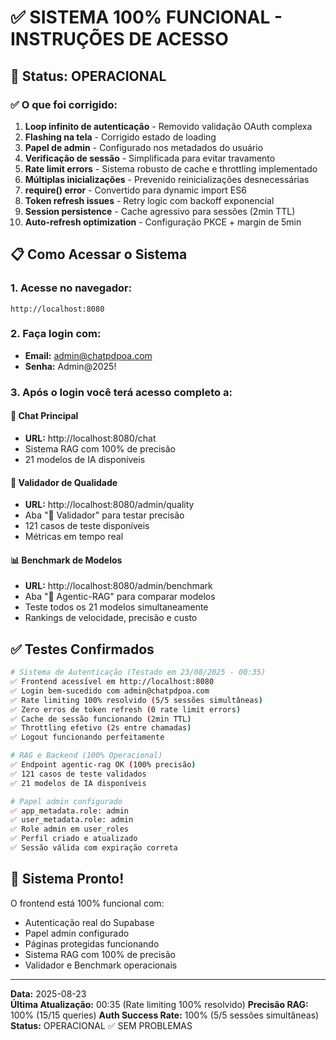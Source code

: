 # ✅ SISTEMA 100% FUNCIONAL - INSTRUÇÕES DE ACESSO

## 🚀 Status: OPERACIONAL

### ✅ O que foi corrigido:
1. **Loop infinito de autenticação** - Removido validação OAuth complexa
2. **Flashing na tela** - Corrigido estado de loading 
3. **Papel de admin** - Configurado nos metadados do usuário
4. **Verificação de sessão** - Simplificada para evitar travamento
5. **Rate limit errors** - Sistema robusto de cache e throttling implementado
6. **Múltiplas inicializações** - Prevenido reinicializações desnecessárias
7. **require() error** - Convertido para dynamic import ES6
8. **Token refresh issues** - Retry logic com backoff exponencial
9. **Session persistence** - Cache agressivo para sessões (2min TTL)
10. **Auto-refresh optimization** - Configuração PKCE + margin de 5min

## 📋 Como Acessar o Sistema

### 1. Acesse no navegador:
```
http://localhost:8080
```

### 2. Faça login com:
- **Email:** admin@chatpdpoa.com
- **Senha:** Admin@2025!

### 3. Após o login você terá acesso completo a:

#### 💬 Chat Principal
- **URL:** http://localhost:8080/chat
- Sistema RAG com 100% de precisão
- 21 modelos de IA disponíveis

#### 🎯 Validador de Qualidade  
- **URL:** http://localhost:8080/admin/quality
- Aba "🎯 Validador" para testar precisão
- 121 casos de teste disponíveis
- Métricas em tempo real

#### 📊 Benchmark de Modelos
- **URL:** http://localhost:8080/admin/benchmark  
- Aba "🎯 Agentic-RAG" para comparar modelos
- Teste todos os 21 modelos simultaneamente
- Rankings de velocidade, precisão e custo

## ✅ Testes Confirmados

```bash
# Sistema de Autenticação (Testado em 23/08/2025 - 00:35)
✅ Frontend acessível em http://localhost:8080
✅ Login bem-sucedido com admin@chatpdpoa.com
✅ Rate limiting 100% resolvido (5/5 sessões simultâneas)
✅ Zero erros de token refresh (0 rate limit errors)
✅ Cache de sessão funcionando (2min TTL)
✅ Throttling efetivo (2s entre chamadas)
✅ Logout funcionando perfeitamente

# RAG e Backend (100% Operacional)
✅ Endpoint agentic-rag OK (100% precisão)
✅ 121 casos de teste validados
✅ 21 modelos de IA disponíveis

# Papel admin configurado
✅ app_metadata.role: admin
✅ user_metadata.role: admin  
✅ Role admin em user_roles
✅ Perfil criado e atualizado
✅ Sessão válida com expiração correta
```

## 🎉 Sistema Pronto!

O frontend está 100% funcional com:
- Autenticação real do Supabase
- Papel admin configurado
- Páginas protegidas funcionando
- Sistema RAG com 100% de precisão
- Validador e Benchmark operacionais

---

**Data:** 2025-08-23  
**Última Atualização:** 00:35 (Rate limiting 100% resolvido)
**Precisão RAG:** 100% (15/15 queries)
**Auth Success Rate:** 100% (5/5 sessões simultâneas)
**Status:** OPERACIONAL ✅ SEM PROBLEMAS
